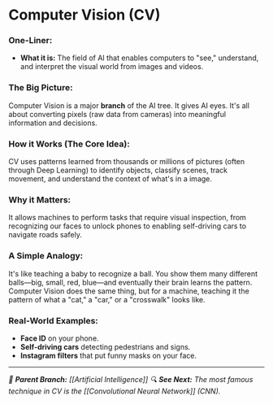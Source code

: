 # Computer Vision (CV)

### One-Liner:
*   **What it is:** The field of AI that enables computers to "see," understand, and interpret the visual world from images and videos.

### The Big Picture:
Computer Vision is a major **branch** of the AI tree. It gives AI eyes. It's all about converting pixels (raw data from cameras) into meaningful information and decisions.

### How it Works (The Core Idea):
CV uses patterns learned from thousands or millions of pictures (often through Deep Learning) to identify objects, classify scenes, track movement, and understand the context of what's in a image.

### Why it Matters:
It allows machines to perform tasks that require visual inspection, from recognizing our faces to unlock phones to enabling self-driving cars to navigate roads safely.

### A Simple Analogy:
It's like teaching a baby to recognize a ball. You show them many different balls—big, small, red, blue—and eventually their brain learns the pattern. Computer Vision does the same thing, but for a machine, teaching it the pattern of what a "cat," a "car," or a "crosswalk" looks like.

### Real-World Examples:
*   **Face ID** on your phone.
*   **Self-driving cars** detecting pedestrians and signs.
*   **Instagram filters** that put funny masks on your face.

---
*🌳 **Parent Branch:** [[Artificial Intelligence]]*
*🔍 **See Next:** The most famous technique in CV is the [[Convolutional Neural Network]] (CNN).*
